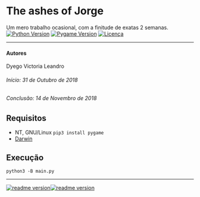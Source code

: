# The ashes of Jorge
Um mero trabalho ocasional, com a finitude de exatas 2 semanas.
[![Python Version](https://img.shields.io/badge/Python-3.7.1-green.svg?style=flat-square)](https://www.python.org/) [![Pygame Version](https://img.shields.io/badge/Pygame-1.9.4-green.svg?style=flat-square)](https://www.pygame.org/) [![Licença](https://img.shields.io/badge/Licença-GPLv3-blue.svg?style=flat-square)](https://www.gnu.org/licenses/gpl-3.0.pt-br.html)
___
#### Autores
Dyego
Victoria
Leandro
###### Início: 31 de Outubro de 2018
###### Conclusão: 14 de Novembro de 2018
## Requisitos
- NT, GNU/Linux
```pip3 install pygame```
- [Darwin](https://stackoverflow.com/questions/30743194/pygame-installation-mac-os-x#34081126)

## Execução
```python3 -B main.py```
___
[![readme version](https://img.shields.io/badge/%2F~.-lightgrey.svg?style=flat-square&colorA=808080&colorB=808080)![readme version](https://img.shields.io/badge/06%2F11%2F18--lightgrey.svg?style=flat-square&colorA=000000&colorB=ffffff)](https://works.sohne.com.br/taoj)

